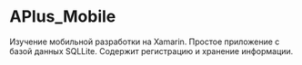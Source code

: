 # APlus_Mobile
Изучение мобильной разработки на Xamarin. Простое приложение с базой данных SQLLite. Содержит регистрацию и хранение информации.
